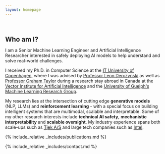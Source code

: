 ```yaml
---
layout: homepage
---
```

<h1 id="about-me"></h1>

<h2 style="margin: 60px 0px 10px;">Who am I?</h2>

I am a Senior Machine Learning Engineer and Artificial Intelligence Researcher interested in safely deploying AI models to help understand and solve real-world challenges. 

I received my Ph.D. in Computer Science at the [IT University of Copenhagen](https://en.itu.dk/Research/Departments/Computer-Science-Department), where I was advised by [Professor Leon Derczynski](https://www.linkedin.com/in/leon-derczynski/) as well as [Professor Graham Taylor](https://www.gwtaylor.ca/) during a research stay abroad in Canada at the [Vector Institute for Artificial Intelligence](https://vectorinstitute.ai/) and the [University of Guelph's Machine Learning Research Group](https://www.uoguelph.ca/ceps/).

My research lies at the intersection of cutting edge <b>generative models</b> (NLP, LLMs) and <b>reinforcement learning</b> - with a special focus on building intelligent systems that are multimodal, scalable and interpretable. Some of my other research interests include <b>technical AI safety</b>, <b>mechanistic interpretability</b> and <b>scalable oversight</b>. My industry experience spans both scale-ups such as [Tjek A/S](https://tjek.com/) and large tech companies such as [Intel](https://www.intel.com/content/www/us/en/homepage.html).

{% include_relative _includes/publications.md %}

{% include_relative _includes/contact.md %}
